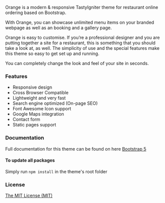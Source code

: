 Orange is a modern & responsive TastyIgniter theme for restaurant online ordering based on Bootstrap.

With Orange, you can showcase unlimited menu items on your branded webpage as well as an booking and a gallery page.

Orange is easy to customise. If you’re a professional designer and you are putting together a site for a restaurant,
this is something that you should take a look at, as well. The simplicity of use and the special features make this
theme so easy to get set up and running.

You can completely change the look and feel of your site in seconds.

### Features

- Responsive design
- Cross Browser Compatible
- Lightweight and very fast
- Search engine optimized (On-page SEO)
- Font Awesome Icon support
- Google Maps integration
- Contact form
- Static pages support

### Documentation

Full documentation for this theme can be found on here [Bootstrap 5](https://getbootstrap.com/docs)

#### To update all packages

Simply run `npm install` in the theme's root folder

### License

[The MIT License (MIT)](https://tastyigniter.com/license/)
